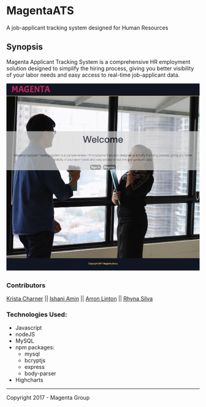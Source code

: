 # MagentaATS
A job-applicant tracking system designed for Human Resources


## Synopsis

Magenta Applicant Tracking System is a comprehensive HR employment solution designed to simplify the hiring process, giving you better visibility of your labor needs and easy access to real-time job-applicant data.


![demo](Public/assets/images/magentaRecord.gif)



### Contributors

[Krista Charner](https://github.com/kcharner) || [Ishani Amin](https://github.com/IshaniAmin) || [Arron Linton](https://github.com/ArronJLinton) || [Rhyna Silva](https://github.com/rhynas)


### Technologies Used:

* Javascript
* nodeJS
* MySQL
* npm packages:
  *  mysql
  *  bcryptjs
  *  express
  *  body-parser
* Highcharts

***
Copyright 2017 - Magenta Group
